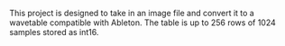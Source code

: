 This project is designed to take in an image file and convert it to a wavetable compatible with Ableton.  The table is up to 256 rows of 1024 samples stored as int16.
